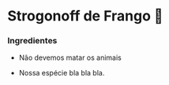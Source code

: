 # Strogonoff de Frango :chicken:



### Ingredientes

- Não devemos matar os animais

- Nossa espécie bla bla bla.

  





